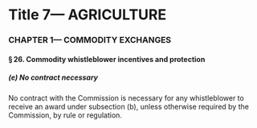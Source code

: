 
# Title 7— AGRICULTURE
### CHAPTER 1— COMMODITY EXCHANGES
#### § 26. Commodity whistleblower incentives and protection
##### (e) No contract necessary

No contract with the Commission is necessary for any whistleblower to receive an award under subsection (b), unless otherwise required by the Commission, by rule or regulation.

